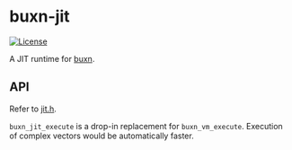 # buxn-jit

[![License](https://img.shields.io/badge/license-MIT-blue.svg)](LICENSE)

A JIT runtime for [buxn](https://github.com/bullno1/buxn).

## API

Refer to [jit.h](include/vm/jit.h).

`buxn_jit_execute` is a drop-in replacement for `buxn_vm_execute`.
Execution of complex vectors would be automatically faster.
